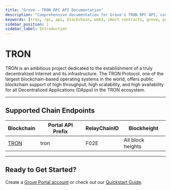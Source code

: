 ```yaml
---
title: "Grove - TRON RPC API Documentation"
description: "Comprehensive documentation for Grove's TRON RPC API, covering endpoint details and integration strategies for blockchain developers."
keywords: [tron, rpc, api, blockchain, web3, smart contracts, grove, pocket, pokt]
sidebar_position: 1
sidebar_label: Introduction
---
```


# TRON

TRON is an ambitious project dedicated to the establishment of a truly decentralized Internet and its
infrastructure. The TRON Protocol, one of the largest blockchain-based operating systems in the
world, offers public blockchain support of high throughput, high scalability, and high availability for all Decentralized Applications (DApps) in the TRON ecosystem. 

---

## Supported Chain Endpoints

| Blockchain                                   | Portal API Prefix | RelayChainID | Blockheight         |
| -------------------------------------------- | ----------------- | ------------ | ------------------- |
| [TRON](./endpoints/tron) | tron   | F02E         | All block heights |

---

## Ready to Get Started?

Create a [Grove Portal account](https://portal.grove.city) or check out our [Quickstart Guide](/guides/getting-started/quickstart).
